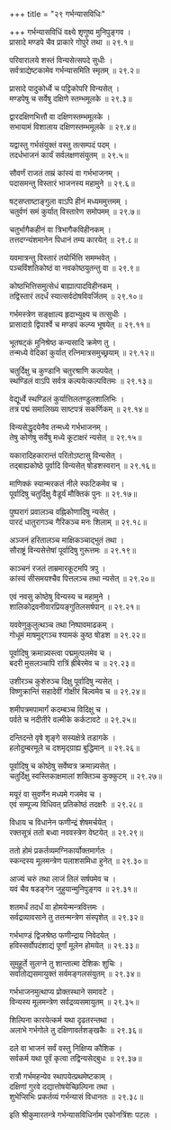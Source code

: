 +++
title = "२९ गर्भन्यासविधिः"

+++
गर्भन्यासविधिं वक्ष्ये श‍ृणुष्व मुनिपुङ्गव ।  
प्रासादे मण्डपे चैव प्राकारे गोपुरे तथा ॥ २९.१॥  

परिवारालये शस्तं विन्यसेत्सपदे सुधीः ।  
सर्वत्राद्येष्टकामेव गर्भन्यासमिति स्मृतम् ॥ २९.२॥  

प्रासादे पादुकोर्ध्वे च पट्टिकोपरि विन्यसेत् ।  
मण्डपेषु च सर्वेषु दक्षिणे स्तम्भमूलके ॥ २९.३॥  

द्वारदक्षिणभित्तौ वा दक्षिणस्तम्भमूलके ।  
सभायामं विशालाय दक्षिणस्तम्भमूलके ॥ २९.४॥  

यद्वास्तु गर्भसंयुक्तं वस्तु तत्सम्पदं पदम् ।  
तदर्धभाजनं कार्यं सर्वलक्षणसंयुतम् ॥ २९.५॥  

सौवर्णं राजतं ताम्रं कांस्यं वा गर्भभाजनम् ।  
पदासमन्तु विस्तारं भाजनस्य महामुने ॥ २९.६॥  

षट्सप्ताष्टाङ्गुला वाऽपि हीनं मध्यममुत्तमम् ।  
चतुर्वणं समं कुर्यात् विस्तारेण समोपमम् ॥ २९.७॥  

चतुर्भागैकहीनं वा त्रिभागैकविहीनकम् ।  
तत्तदग्न्यंशमानेन पिधानं तम्य कारयेत् ॥ २९.८॥  

यवमात्रन्तु विस्तारं तयोर्भित्ति समम्भवेत् ।  
पञ्चविंशतिकोष्ठं वा नवकोष्ठयुतन्तु वा ॥ २९.९॥  

कोष्ठभित्तिसमुत्सेधं बाह्यात्पादविहीनकम् ।  
तद्विस्तारं तदर्धं स्यात्सर्वदोषविवर्जितम् ॥ २९.१०॥  

गर्भमस्त्रेण सङ्क्षाल्य हृदाभ्युक्ष्य च तत्सुधीः ।  
प्रासादाग्रे द्विपार्श्वे च मण्डपं कल्प्य भूषयेत् ॥ २९.११॥  

भूतषट्कं मुनिश्रेष्ठ कन्यसादि क्रमेण तु ।  
तन्मध्ये वेदिकां कुर्यात् रत्निमात्रसमुच्छ्रयाम् ॥ २९.१२॥  

चतुर्दिक्षु च कुण्डानि चतुरश्राणि कल्पयेत् ।  
स्थण्डिलं वाऽपि सर्वत्र कल्पयेत्कल्पवितमः ॥ २९.१३॥  

वेद्यूर्ध्वे स्थण्डिलं कुर्यात्तिलतण्डुलशालिभिः ।  
तत्र पद्मं समालिख्य साष्टपत्रं सकर्णिकम् ॥ २९.१४॥  

विन्यसेद्धृदयेनैव तन्मध्ये गर्भभाजनम् ।  
तेषु कोणेषु सर्वेषु मध्ये कूटाक्षरं न्यसेत् ॥ २९.१५॥  

यकारादिहकारान्तं परितोऽष्टासु विन्यसेत् ।  
तद्बाह्यकोष्ठे पूर्वादि विन्यसेत् षोडशस्वरान् ॥ २९.१६॥  

माणिक्कं स्यान्मरकतं नीले स्फटिकमेव च ।  
पूर्वादिषु चतुर्दिक्षु वैडूर्यं मौक्तिकं पुनः ॥ २९.१७॥  

पुष्परागं प्रवालञ्च वह्निकोणादिषु न्यसेत् ।  
पारदं धातुरागञ्च गैरिकञ्च मनः शिलाम् ॥ २९.१८॥  

अञ्जनं हरितालञ्च माक्षिकञ्चाद्भुतं तथा ।  
सौराष्ट्रं विन्यसेत्तेषां पूर्वादिषु गुरूत्तमः ॥ २९.१९॥  

काञ्चनं रजतं ताम्रमारकूटमपि त्रपु ।  
कांस्यं सीसमयश्चैव पित्तलञ्च तथा न्यसेत् ॥ २९.२०॥  

एवं नवसु कोष्ठेषु विन्यस्य च महामुने ।  
शालिकोद्रवनीवारप्रियङ्गुतिलसर्षपान् ॥ २९.२१॥  

यववेणुकुलुत्थञ्च तथा निष्पावमाढकम् ।  
गोधूमं माषमुद्गञ्च श्यामकं कुष्ठ षोडश ॥ २९.२२॥  

पूर्वादिषु क्रमान्न्यस्त्वा पद्ममुत्पलमेव च ।  
बदरी मुसलञ्चापि रात्रिं ह्रीबेरमेव च ॥ २९.२३॥  

उशीरञ्च कुशेरुञ्च दिक्षु पूर्वादिषु न्यसेत् ।  
विष्णुक्रान्तिं सहादेवीं गोक्षीरं बिल्वमेव च ॥ २९.२४॥  

शमीपत्रमपामार्गं कदम्बञ्च विदिक्षु च ।  
पर्वते च नदीतीरे वल्मीके कर्कटावटे ॥ २९.२५॥  

दन्तिदन्ते वृषे श‍ृङ्गे सस्यक्षेत्रे तडागके ।  
हलोदुम्बरमूले च दशमृद्ग्राह्य बुद्धिमान् ॥ २९.२६॥  

पूर्वादिषु च कोष्ठेषु सर्वेष्वत्र क्रमान्न्यसेत् ।  
चतुर्दिक्षु स्वस्तिकाक्षमालां शक्तिञ्च कुक्कुटम् ॥ २९.२७॥  

मयूरं वा सुवर्णेन मध्यमे गजमेव च ।  
एवं सम्पूज्य विधिवत् प्रतिकोष्ठं तदक्षरैः ॥ २९.२८॥  

विधाय च विधानेन फणीन्द्रं शेषमर्चयेत् ।  
रक्तसूत्रं ततो बध्वा नववस्त्रेण वेष्टयेत् ॥ २९.२९॥  

ततो होमं प्रकर्तव्यमग्निकार्योक्तमार्गतः ।  
स्कन्दस्य मूलमन्त्रेण पलाशसमिधा हुनेत् ॥ २९.३०॥  

आज्यं चरुं तथा लाजं तिलं सर्षपमेव च ।  
यवं चैव षडङ्गेन जुहुयान्मुनिपुङ्गव ॥ २९.३१॥  

शतमर्धं तदर्धं वा होमयेन्मन्त्रवित्तमः ।  
सर्वद्रव्यावसाने तु तत्तन्मन्त्रेण संस्पृशेत् ॥ २९.३२॥  

गर्भभाण्डं द्विजश्रेष्ठ फणीन्द्राय निवेदयेत् ।  
हविस्सर्वोपदंशाद्यं पूर्णां मूलेन होमयेत् ॥ २९.३३॥  

सुमुहूर्ते सुलग्ने तु शान्तात्मा देशिकः शुचिः ।  
सर्वातोद्यसमायुक्तं सर्वमङ्गलसंयुतम् ॥ २९.३४॥  

गर्भभाजनमुत्थाप्य प्रोक्तस्थाने समावटे ।  
विन्यस्य मूलमन्त्रेण सर्वद्रव्यसमायुतम् ॥ २९.३५॥  

शिल्पिना कारयेत्कर्म यथा दृढतरन्तथा ।  
अलाभे गर्भगोले तु दक्षिणावर्तशङ्खकैः ॥ २९.३६॥  

दले वा भाजनं सर्वं वस्तु निक्षिप्य कौशिक ।  
सर्वकर्म यथा पूर्वं कृत्वा तद्विन्यसेद्बुधः ॥ २९.३७॥  

रात्रौ गर्भमहन्येव स्थापयेत्प्रथमेष्टकाम् ।  
दक्षिणां गुरवे दद्यात्तोषयेच्छिल्पिना तथा ।  
शुभेप्सिभिः प्रकर्तव्यं गर्भन्यासं विधानतः ॥ २९.३८॥  

इति श्रीकुमारतन्त्रे गर्भन्यासविधिर्नाम एकोनत्रिंशः पटलः ।  